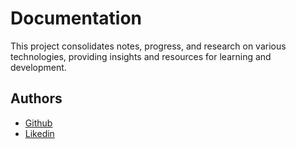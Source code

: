 # Documentation

This project consolidates notes, progress, and research on various technologies, providing insights and resources for learning and development.

## Authors

- [Github](https://github.com/Yannx79)
- [Likedin](www.linkedin.com/in/yannick-yasuhiro-funes-chavez)